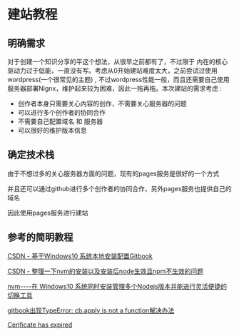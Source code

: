 # 建站教程

## 明确需求

对于创建一个知识分享的平这个想法，从很早之前都有了，不过限于 内在的核心驱动力过于低能，一直没有写。考虑从0开始建站难度太大，之前尝试过使用wordpress(一个很常见的主题) , 不过wordpress性能一般，而且还需要自己使用服务器部署Nignx，维护起来较为困难，因此一拖再拖。本次建站的需求考虑 : 

- 创作者本身只需要关心内容的创作，不需要关心服务器的问题
- 可以进行多个创作者的协同合作
- 不需要自己配置域名 和 服务器
- 可以很好的维护版本信息


## 确定技术栈
由于不想过多的关心服务器方面的问题，现有的pages服务是很好的一个方式

并且还可以通过github进行多个创作者的协同合作，另外pages服务也提供自己的域名

因此使用pages服务进行建站

## 参考的简明教程

[CSDN - 基于Windows10 系统本地安装配置Gitbook](https://blog.csdn.net/redrose2100/article/details/135040463)

[CSDN - 整理一下nvm的安装以及安装后node生效且npm不生效的问题](https://blog.csdn.net/tuzi007a/article/details/123722455)

[nvm----在 Windows10 系统同时安装管理多个Nodejs版本并能进行灵活便捷的切换工具](http://devops-dev.com/article/527)

[gitbook出现TypeError: cb.apply is not a function解决办法 ](https://blog.51cto.com/u_15932195/5993115)

[Cerificate has expired](https://wenku.csdn.net/answer/4c393d43087ab65403020ac148b8ad1b)